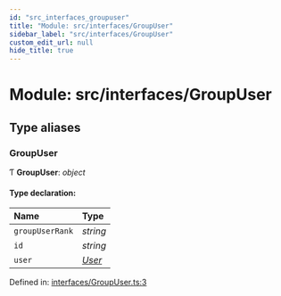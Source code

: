 ```yaml
---
id: "src_interfaces_groupuser"
title: "Module: src/interfaces/GroupUser"
sidebar_label: "src/interfaces/GroupUser"
custom_edit_url: null
hide_title: true
---
```


# Module: src/interfaces/GroupUser

## Type aliases

### GroupUser

Ƭ **GroupUser**: *object*

#### Type declaration:

Name | Type |
:------ | :------ |
`groupUserRank` | *string* |
`id` | *string* |
`user` | [*User*](../interfaces/src_interfaces_user.user.md) |

Defined in: [interfaces/GroupUser.ts:3](https://github.com/xr3ngine/xr3ngine/blob/65dfcf39a/packages/common/src/interfaces/GroupUser.ts#L3)
